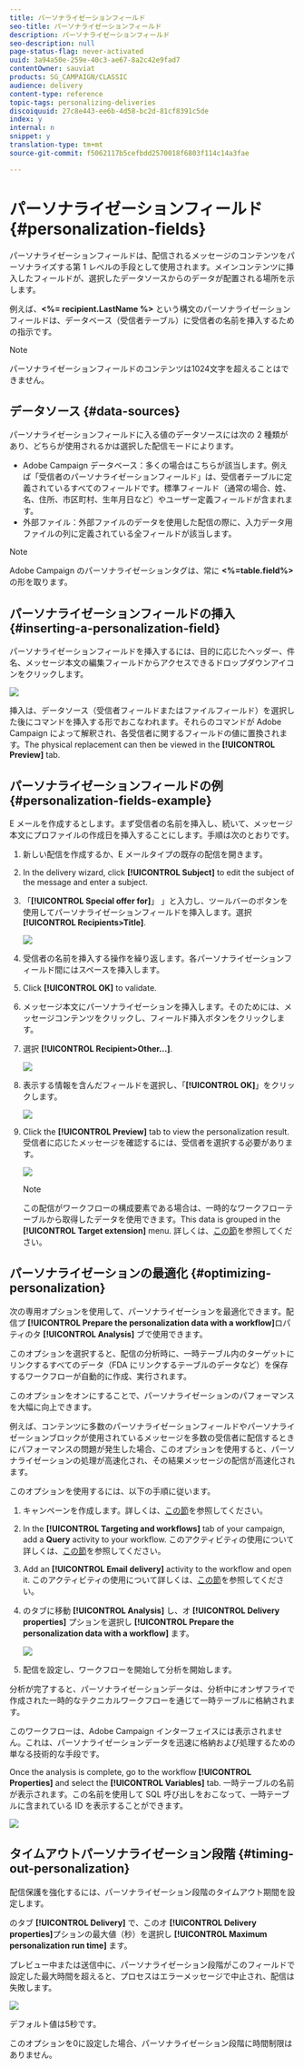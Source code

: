 ```yaml
---
title: パーソナライゼーションフィールド
seo-title: パーソナライゼーションフィールド
description: パーソナライゼーションフィールド
seo-description: null
page-status-flag: never-activated
uuid: 3a94a50e-259e-40c3-ae67-8a2c42e9fad7
contentOwner: sauviat
products: SG_CAMPAIGN/CLASSIC
audience: delivery
content-type: reference
topic-tags: personalizing-deliveries
discoiquuid: 27c8e443-ee6b-4d58-bc2d-81cf8391c5de
index: y
internal: n
snippet: y
translation-type: tm+mt
source-git-commit: f5062117b5cefbdd2570018f6803f114c14a3fae

---
```



# パーソナライゼーションフィールド{#personalization-fields}

パーソナライゼーションフィールドは、配信されるメッセージのコンテンツをパーソナライズする第 1 レベルの手段として使用されます。メインコンテンツに挿入したフィールドが、選択したデータソースからのデータが配置される場所を示します。

例えば、**&lt;%= recipient.LastName %>** という構文のパーソナライゼーションフィールドは、データベース（受信者テーブル）に受信者の名前を挿入するための指示です。

>[!NOTE]
>
>パーソナライゼーションフィールドのコンテンツは1024文字を超えることはできません。

## データソース {#data-sources}

パーソナライゼーションフィールドに入る値のデータソースには次の 2 種類があり、どちらが使用されるかは選択した配信モードによります。

* Adobe Campaign データベース：多くの場合はこちらが該当します。例えば「受信者のパーソナライゼーションフィールド」は、受信者テーブルに定義されているすべてのフィールドです。標準フィールド（通常の場合、姓、名、住所、市区町村、生年月日など）やユーザー定義フィールドが含まれます。
* 外部ファイル：外部ファイルのデータを使用した配信の際に、入力データ用ファイルの列に定義されている全フィールドが該当します。

>[!NOTE]
>
>Adobe Campaign のパーソナライゼーションタグは、常に **&lt;%=table.field%>** の形を取ります。

## パーソナライゼーションフィールドの挿入 {#inserting-a-personalization-field}

パーソナライゼーションフィールドを挿入するには、目的に応じたヘッダー、件名、メッセージ本文の編集フィールドからアクセスできるドロップダウンアイコンをクリックします。

![](assets/s_ncs_user_add_custom_field.png)

挿入は、データソース（受信者フィールドまたはファイルフィールド）を選択した後にコマンドを挿入する形でおこなわれます。それらのコマンドが Adobe Campaign によって解釈され、各受信者に関するフィールドの値に置換されます。The physical replacement can then be viewed in the **[!UICONTROL Preview]** tab.

## パーソナライゼーションフィールドの例 {#personalization-fields-example}

E メールを作成するとします。まず受信者の名前を挿入し、続いて、メッセージ本文にプロファイルの作成日を挿入することにします。手順は次のとおりです。

1. 新しい配信を作成するか、E メールタイプの既存の配信を開きます。
1. In the delivery wizard, click **[!UICONTROL Subject]** to edit the subject of the message and enter a subject.
1. 「**[!UICONTROL Special offer for]**」 」と入力し、ツールバーのボタンを使用してパーソナライゼーションフィールドを挿入します。選択 **[!UICONTROL Recipients>Title]**.

   ![](assets/s_ncs_user_insert_custom_field.png)

1. 受信者の名前を挿入する操作を繰り返します。各パーソナライゼーションフィールド間にはスペースを挿入します。
1. Click **[!UICONTROL OK]** to validate.
1. メッセージ本文にパーソナライゼーションを挿入します。そのためには、メッセージコンテンツをクリックし、フィールド挿入ボタンをクリックします。
1. 選択 **[!UICONTROL Recipient>Other...]**.

   ![](assets/s_ncs_user_insert_custom_field_b.png)

1. 表示する情報を含んだフィールドを選択し、「**[!UICONTROL OK]**」をクリックします。

   ![](assets/s_ncs_user_insert_custom_field_c.png)

1. Click the **[!UICONTROL Preview]** tab to view the personalization result. 受信者に応じたメッセージを確認するには、受信者を選択する必要があります。

   ![](assets/s_ncs_user_insert_custom_field_d.png)

   >[!NOTE]
   >
   >この配信がワークフローの構成要素である場合は、一時的なワークフローテーブルから取得したデータを使用できます。This data is grouped in the **[!UICONTROL Target extension]** menu. 詳しくは、[この節](../../workflow/using/executing-a-workflow.md#target-data)を参照してください。

## パーソナライゼーションの最適化 {#optimizing-personalization}

次の専用オプションを使用して、パーソナライゼーションを最適化できます。配信プ **[!UICONTROL Prepare the personalization data with a workflow]**&#x200B;ロパティのタ **[!UICONTROL Analysis]** ブで使用できます。

このオプションを選択すると、配信の分析時に、一時テーブル内のターゲットにリンクするすべてのデータ（FDA にリンクするテーブルのデータなど）を保存するワークフローが自動的に作成、実行されます。

このオプションをオンにすることで、パーソナライゼーションのパフォーマンスを大幅に向上できます。

例えば、コンテンツに多数のパーソナライゼーションフィールドやパーソナライゼーションブロックが使用されているメッセージを多数の受信者に配信するときにパフォーマンスの問題が発生した場合、このオプションを使用すると、パーソナライゼーションの処理が高速化され、その結果メッセージの配信が高速化されます。

このオプションを使用するには、以下の手順に従います。

1. キャンペーンを作成します。詳しくは、[この節](../../campaign/using/setting-up-marketing-campaigns.md#creating-a-campaign)を参照してください。
1. In the **[!UICONTROL Targeting and workflows]** tab of your campaign, add a **Query** activity to your workflow. このアクティビティの使用について詳しくは、[この節](../../workflow/using/query.md)を参照してください。
1. Add an **[!UICONTROL Email delivery]** activity to the workflow and open it. このアクティビティの使用について詳しくは、[この節](../../workflow/using/delivery.md)を参照してください。
1. のタブに移動 **[!UICONTROL Analysis]** し、オ **[!UICONTROL Delivery properties]** プションを選択し **[!UICONTROL Prepare the personalization data with a workflow]** ます。

   ![](assets/perso_optimization.png)

1. 配信を設定し、ワークフローを開始して分析を開始します。

分析が完了すると、パーソナライゼーションデータは、分析中にオンザフライで作成された一時的なテクニカルワークフローを通じて一時テーブルに格納されます。

このワークフローは、Adobe Campaign インターフェイスには表示されません。これは、パーソナライゼーションデータを迅速に格納および処理するための単なる技術的な手段です。

Once the analysis is complete, go to the workflow **[!UICONTROL Properties]** and select the **[!UICONTROL Variables]** tab. 一時テーブルの名前が表示されます。この名前を使用して SQL 呼び出しをおこなって、一時テーブルに含まれている ID を表示することができます。

![](assets/perso_optimization_temp_table.png)

## タイムアウトパーソナライゼーション段階 {#timing-out-personalization}

配信保護を強化するには、パーソナライゼーション段階のタイムアウト期間を設定します。

のタブ **[!UICONTROL Delivery]** で、このオ **[!UICONTROL Delivery properties]**&#x200B;プションの最大値（秒）を選択し **[!UICONTROL Maximum personalization run time]** ます。

プレビュー中または送信中に、パーソナライゼーション段階がこのフィールドで設定した最大時間を超えると、プロセスはエラーメッセージで中止され、配信は失敗します。

![](assets/perso_time-out.png)

デフォルト値は5秒です。

このオプションを0に設定した場合、パーソナライゼーション段階に時間制限はありません。